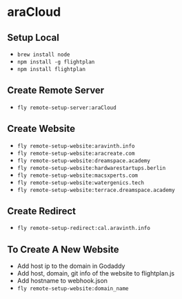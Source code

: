 # araCloud

## Setup Local
- `brew install node`
- `npm install -g flightplan`
- `npm install flightplan`

## Create Remote Server
- `fly remote-setup-server:araCloud`

## Create Website
- `fly remote-setup-website:aravinth.info`
- `fly remote-setup-website:aracreate.com`
- `fly remote-setup-website:dreamspace.academy`
- `fly remote-setup-website:hardwarestartups.berlin`
- `fly remote-setup-website:macsxperts.com`
- `fly remote-setup-website:watergenics.tech`
- `fly remote-setup-website:terrace.dreamspace.academy`

## Create Redirect
- `fly remote-setup-redirect:cal.aravinth.info`

## To Create A New Website
- Add host ip to the domain in Godaddy
- Add host, domain, git info of the website to flightplan.js
- Add hostname to webhook.json
- `fly remote-setup-website:domain_name`
